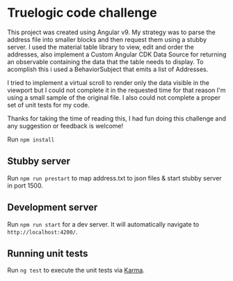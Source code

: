 # Truelogic code challenge

This project was created using Angular v9. My strategy was to parse the address file into smaller blocks and then request them using a stubby server.
I used the material table library to view, edit and order the addresses, also implement a Custom Angular CDK Data Source for returning an observable containing the data that the table needs to display. To acomplish this i used a BehaviorSubject that emits a list of Addresses.

I tried to implement a virtual scroll to render only the data visible in the viewport but I could not complete it in the requested time for that reason I'm using a small sample of the original file. I also could not complete a proper set of unit tests for my code.

Thanks for taking the time of reading this, I had fun doing this challenge and any suggestion or feedback is welcome!

Run `npm install`

## Stubby server

Run `npm run prestart` to map address.txt to json files & start stubby server in port 1500.

## Development server

Run `npm run start` for a dev server. It will automatically navigate to `http://localhost:4200/`.

## Running unit tests

Run `ng test` to execute the unit tests via [Karma](https://karma-runner.github.io).


